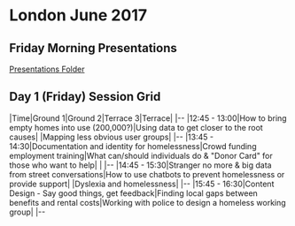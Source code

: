 # London June 2017

## Friday Morning Presentations
[Presentations Folder](https://drive.google.com/drive/folders/0Bw75qK9Aqm79MDdZUFU4VmpuYjA)

## Day 1 (Friday) Session Grid

|Time|Ground 1|Ground 2|Terrace 3|Terrace|
|--
|12:45 - 13:00|How to bring empty homes into use (200,000?)|Using data to get closer to the root causes|   |Mapping less obvious user groups|
|--
|13:45 - 14:30|Documentation and identity for homelessness|Crowd funding employment training|What can/should individuals do & "Donor Card" for those who want to help| |
|--
|14:45 - 15:30|Stranger no more & big data from street conversations|How to use chatbots to prevent homelessness or provide support|  |Dyslexia and homelessness|
|--
|15:45 - 16:30|Content Design - Say good things, get feedback|Finding local gaps between benefits and rental costs|Working with police to design a homeless working group|
|--

